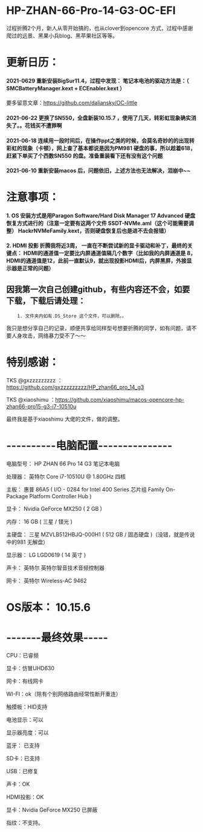 # HP-ZHAN-66-Pro-14-G3-OC-EFI
过程折腾2个月，新人从零开始搞的，也从clover到opencore 方式，过程中感谢爬过的远景、黑果小兵blog、黑苹果社区等等。

# 更新日历：

#### 2021-0629 重新安装BigSur11.4，过程中发现： 笔记本电池的驱动方法是：（ SMCBatteryManager.kext + ECEnabler.kext ）
要多留意文章：https://github.com/daliansky/OC-little

#### 2021-06-22 更换了SN550，全盘新装10.15.7 ，使用了几天，转彩虹现象确实消失了。。花钱买不遭罪啊

#### 2021-06-18 连续用一段时间后，在操作ppt之类的时候，会莫名奇妙的的出现转彩虹的现象（卡顿），网上查了基本都说是因为PM981 硬盘的事，所以趁着618，赶紧下单买了个西数SN550 的盘。准备重装看下还有没有这个问题

#### 2021-06-10 重新安装macos 后，问题依旧，上述方法也无法解决，泪崩中~~

# 注意事项：
####  1. OS 安装方式是用Paragon Software/Hard Disk Manager 17 Advanced 硬盘恢复方式进行的（注意一定要有这两个文件 SSDT-NVMe.aml（这个可能需要调整） HackrNVMeFamily.kext，否则硬盘恢复后也是进不去会报错）
 
####  2. HDMI 投影 折腾我将近3周， 一直在不断尝试新的显卡驱动和补丁，最终的关键点： HDMI的通道值一定要比内屏通道值隔几个数字（比如我的内屏通道是 8，HDMI的通道值是12，此前一直默认9，就出现投影HDMI后，内屏黑屏，外接显示器是正常的问题）
 


## 因我第一次自己创建github，有些内容还不会，如要下载，下载后请处理：
        1. 文件夹内如有.DS_Store 这个文件，可以删除。。 
   我只是想分享自己的记录，顺便共享给同样型号想要折腾的同学，如有问题，请不要人身攻击，网络暴力受不了～～


# 特别感谢：
    
   TKS @gxzzzzzzzzz  ：https://github.com/gxzzzzzzzzz/HP_zhan66_pro_14_g3     
   
   TKS @xiaoshimu ：https://github.com/xiaoshimu/macos-opencore-hp-zhan66-pro15-g3-i7-10510u
    
   最终我是基于xiaoshimu 大佬的文件，做的调整。

# ----------电脑配置---------------
  电脑型号：            HP ZHAN 66 Pro 14 G3 笔记本电脑
  
  处理器：              英特尔 Core i7-10510U @ 1.80GHz 四核
  
  主板：                惠普 86A5 ( I/O - 0284 for Intel 400 Series 芯片组 Family On-Package Platform Controller Hub )
  
  显卡：                Nvidia GeForce MX250 ( 2 GB )
  
  内存：                16 GB ( 三星 / 镁光 )
  
  主硬盘：              三星 MZVLB512HBJQ-000H1 ( 512 GB / 固态硬盘 )（没错，就是传说中的981 无解盘）
  
  显示器：              LG LGD0619 ( 14 英寸  )
  
  声卡：                英特尔 英特尔智音技术音频控制器
  
  网卡：                英特尔 Wireless-AC 9462
  
  # OS版本：            10.15.6 
  
  
#  -------最终效果-----

  CPU：已睿频
  
  显卡：仿冒UHD630
  
  网卡：有线网卡
  
  WI-FI：ok（除有个别网络路由经常性断开重连）
  
  触摸板：HID支持
  
  电池显示：可以
  
  显示器亮度：可以
  
  蓝牙： 已支持
  
  SD卡：已支持
  
  USB：已修复
  
  声卡：OK
  
  HDMI投影：OK

显卡：Nvidia GeForce MX250 已屏蔽

指纹：不支持。


